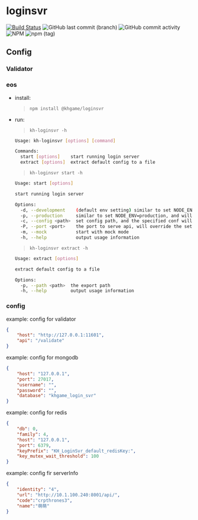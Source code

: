 # loginsvr

[![Build Status](https://travis-ci.org/khgame/loginsvr.svg?branch=master)](https://travis-ci.org/khgame/loginsvr)
![GitHub last commit (branch)](https://img.shields.io/github/last-commit/khgame/loginsvr/master.svg?color=blue)
![GitHub commit activity](https://img.shields.io/github/commit-activity/m/khgame/loginsvr.svg?color=blue)
![NPM](https://img.shields.io/npm/l/@khgame/loginsvr.svg?color=purple)
![npm (tag)](https://img.shields.io/npm/v/@khgame/loginsvr/latest.svg?color=purple)

## Config

### Validator

### eos

- install:  
    > `npm install @khgame/loginsvr`
- run:  
    > `kh-loginsvr -h`
    ```bash
    Usage: kh-loginsvr [options] [command]
    
    Commands:
      start [options]    start running login server
      extract [options]  extract default config to a file
    ```
    > `kh-loginsvr start -h`
    ```bash
    Usage: start [options]
    
    start running login server
    
    Options:
      -d, --development    (default env setting) similar to set NODE_ENV=development, and will read login.development.json at executing position as config by default
      -p, --production     similar to set NODE_ENV=production, and will read login.production.json at executing position as config by default
      -c, --config <path>  set config path, and the specified conf will override the default one set by NODE_ENV
      -P, --port <port>    the port to serve api, will override the setting in config file, 11801 by default
      -m, --mock           start with mock mode
      -h, --help           output usage information
    ```
    > `kh-loginsvr extract -h`
    ```bash
    Usage: extract [options]
    
    extract default config to a file
    
    Options:
      -p, --path <path>  the export path
      -h, --help         output usage information
    ```

### config

example: config for validator
```json
{
    "host": "http://127.0.0.1:11601",
    "api": "/validate"
}
```

example: config for mongodb
```json
{
    "host": "127.0.0.1",
    "port": 27017,
    "username": "",
    "password": "",
    "database": "khgame_login_svr"
}

```
example: config for redis
```json
{
    "db": 0,
    "family": 4,
    "host": "127.0.0.1",
    "port": 6379,
    "keyPrefix": "KH_LoginSvr_default_redisKey:",
    "key_mutex_wait_threshold": 100
}
```

example: config fir serverInfo
```json
{
    "identity": "4",
    "url": "http://10.1.100.240:8001/api/",
    "code":"crpthrones3",
    "name":"萌萌"
}
```
